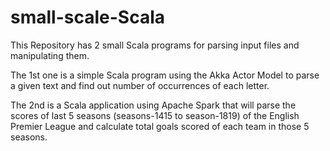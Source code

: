 # small-scale-Scala
This Repository has 2 small Scala programs for parsing input files and manipulating them.

The 1st one is a simple Scala program using the Akka Actor Model to parse a given text and find out number of occurrences of each letter.

The 2nd is a Scala application using Apache Spark that will parse the scores of last 5 seasons (seasons-1415 to season-1819) of the English Premier League and calculate total goals scored of each team in those 5 seasons.
